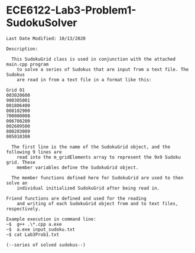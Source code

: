 # ECE6122-Lab3-Problem1-SudokuSolver

    Last Date Modified: 10/13/2020
    
    Description:
    
      This SudokuGrid class is used in conjunction with the attached main.cpp program
        to solve a series of Sudokus that are input from a text file. The Sudokus
        are read in from a text file in a format like this:
	
    Grid 01
    003020600
    900305001
    001806400
    008102900
    700000008
    006708200
    002609500
    800203009
    005010300
    
      The first line is the name of the SudokuGrid object, and the following 9 lines are 
        read into the m_gridElements array to represent the 9x9 Sudoku grid. These
        member variables define the SudokuGrid object.
	
      The member functions defined here for SudokuGrid are used to then solve an 
        individual initialized SudokuGrid after being read in.
	
	Friend functions are defined and used for the reading
		and writing of each SudokuGrid object from and to text files, respectively.
    
    Example execution in command line:
    ~$  g++ .\*.cpp a.exe
    ~$  a.exe input_sudoku.txt
    ~$ cat Lab3Prob1.txt
    
    (--series of solved sudokus--)
